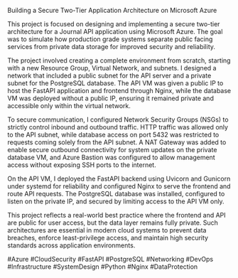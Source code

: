 Building a Secure Two-Tier Application Architecture on Microsoft Azure

This project is focused on designing and implementing a secure two-tier architecture for a Journal API application using Microsoft Azure. The goal was to simulate how production grade systems separate public facing services from private data storage for improved security and reliability.

The project involved creating a complete environment from scratch, starting with a new Resource Group, Virtual Network, and subnets. I designed a network that included a public subnet for the API server and a private subnet for the PostgreSQL database. The API VM was given a public IP to host the FastAPI application and frontend through Nginx, while the database VM was deployed without a public IP, ensuring it remained private and accessible only within the virtual network.

To secure communication, I configured Network Security Groups (NSGs) to strictly control inbound and outbound traffic. HTTP traffic was allowed only to the API subnet, while database access on port 5432 was restricted to requests coming solely from the API subnet. A NAT Gateway was added to enable secure outbound connectivity for system updates on the private database VM, and Azure Bastion was configured to allow management access without exposing SSH ports to the internet.

On the API VM, I deployed the FastAPI backend using Uvicorn and Gunicorn under systemd for reliability and configured Nginx to serve the frontend and route API requests. The PostgreSQL database was installed, configured to listen on the private IP, and secured by limiting access to the API VM only.

This project reflects a real-world best practice where the frontend and API are public for user access, but the data layer remains fully private. Such architectures are essential in modern cloud systems to prevent data breaches, enforce least-privilege access, and maintain high security standards across application environments.

#Azure #CloudSecurity #FastAPI #PostgreSQL #Networking #DevOps #Infrastructure #SystemDesign #Python #Nginx #DataProtection

